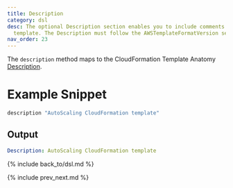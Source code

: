 ```yaml
---
title: Description
category: dsl
desc: The optional Description section enables you to include comments about your
  template. The Description must follow the AWSTemplateFormatVersion section.
nav_order: 23
---
```


The `description` method maps to the CloudFormation Template Anatomy [Description](https://docs.aws.amazon.com/AWSCloudFormation/latest/UserGuide/template-description-structure.html).

# Example Snippet


```ruby
description "AutoScaling CloudFormation template"
```

## Output

```yaml
Description: AutoScaling CloudFormation template
```

{% include back_to/dsl.md %}

{% include prev_next.md %}
